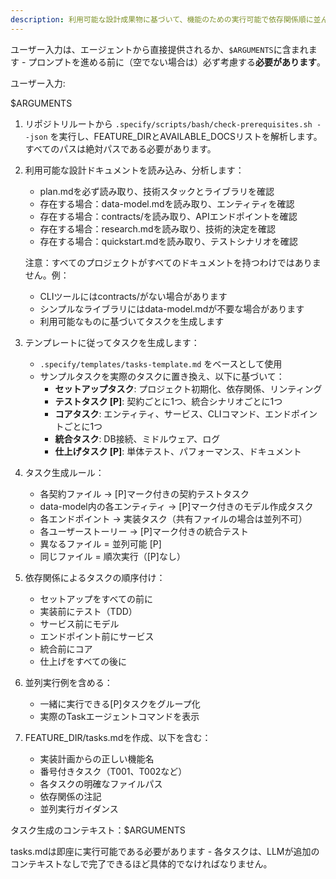 ```yaml
---
description: 利用可能な設計成果物に基づいて、機能のための実行可能で依存関係順に並んだtasks.mdを生成します。
---
```


ユーザー入力は、エージェントから直接提供されるか、`$ARGUMENTS`に含まれます - プロンプトを進める前に（空でない場合は）必ず考慮する**必要があります**。

ユーザー入力:

$ARGUMENTS

1. リポジトリルートから `.specify/scripts/bash/check-prerequisites.sh --json` を実行し、FEATURE_DIRとAVAILABLE_DOCSリストを解析します。すべてのパスは絶対パスである必要があります。
2. 利用可能な設計ドキュメントを読み込み、分析します：
   - plan.mdを必ず読み取り、技術スタックとライブラリを確認
   - 存在する場合：data-model.mdを読み取り、エンティティを確認
   - 存在する場合：contracts/を読み取り、APIエンドポイントを確認
   - 存在する場合：research.mdを読み取り、技術的決定を確認
   - 存在する場合：quickstart.mdを読み取り、テストシナリオを確認

   注意：すべてのプロジェクトがすべてのドキュメントを持つわけではありません。例：
   - CLIツールにはcontracts/がない場合があります
   - シンプルなライブラリにはdata-model.mdが不要な場合があります
   - 利用可能なものに基づいてタスクを生成します

3. テンプレートに従ってタスクを生成します：
   - `.specify/templates/tasks-template.md` をベースとして使用
   - サンプルタスクを実際のタスクに置き換え、以下に基づいて：
     * **セットアップタスク**: プロジェクト初期化、依存関係、リンティング
     * **テストタスク [P]**: 契約ごとに1つ、統合シナリオごとに1つ
     * **コアタスク**: エンティティ、サービス、CLIコマンド、エンドポイントごとに1つ
     * **統合タスク**: DB接続、ミドルウェア、ログ
     * **仕上げタスク [P]**: 単体テスト、パフォーマンス、ドキュメント

4. タスク生成ルール：
   - 各契約ファイル → [P]マーク付きの契約テストタスク
   - data-model内の各エンティティ → [P]マーク付きのモデル作成タスク
   - 各エンドポイント → 実装タスク（共有ファイルの場合は並列不可）
   - 各ユーザーストーリー → [P]マーク付きの統合テスト
   - 異なるファイル = 並列可能 [P]
   - 同じファイル = 順次実行（[P]なし）

5. 依存関係によるタスクの順序付け：
   - セットアップをすべての前に
   - 実装前にテスト（TDD）
   - サービス前にモデル
   - エンドポイント前にサービス
   - 統合前にコア
   - 仕上げをすべての後に

6. 並列実行例を含める：
   - 一緒に実行できる[P]タスクをグループ化
   - 実際のTaskエージェントコマンドを表示

7. FEATURE_DIR/tasks.mdを作成、以下を含む：
   - 実装計画からの正しい機能名
   - 番号付きタスク（T001、T002など）
   - 各タスクの明確なファイルパス
   - 依存関係の注記
   - 並列実行ガイダンス

タスク生成のコンテキスト：$ARGUMENTS

tasks.mdは即座に実行可能である必要があります - 各タスクは、LLMが追加のコンテキストなしで完了できるほど具体的でなければなりません。
